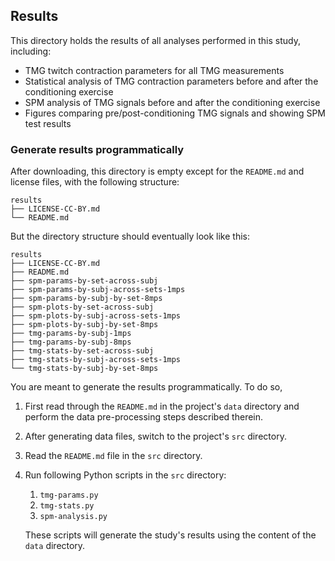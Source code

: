 ## Results

This directory holds the results of all analyses performed in this study, including:
- TMG twitch contraction parameters for all TMG measurements
- Statistical analysis of TMG contraction parameters before and after the conditioning exercise
- SPM analysis of TMG signals before and after the conditioning exercise
- Figures comparing pre/post-conditioning TMG signals and showing SPM test results

### Generate results programmatically

After downloading, this directory is empty except for the `README.md` and license files, with the following structure:
```
results
├── LICENSE-CC-BY.md
└── README.md
```
But the directory structure should eventually look like this:
```
results
├── LICENSE-CC-BY.md
├── README.md
├── spm-params-by-set-across-subj
├── spm-params-by-subj-across-sets-1mps
├── spm-params-by-subj-by-set-8mps
├── spm-plots-by-set-across-subj
├── spm-plots-by-subj-across-sets-1mps
├── spm-plots-by-subj-by-set-8mps
├── tmg-params-by-subj-1mps
├── tmg-params-by-subj-8mps
├── tmg-stats-by-set-across-subj
├── tmg-stats-by-subj-across-sets-1mps
└── tmg-stats-by-subj-by-set-8mps
```
You are meant to generate the results programmatically.
To do so,

1. First read through the `README.md` in the project's `data` directory and perform the data pre-processing steps described therein.
1. After generating data files, switch to the project's `src` directory.
1. Read the `README.md` file in the `src` directory.
1. Run following Python scripts in the `src` directory:
   1. `tmg-params.py`
   1. `tmg-stats.py`
   1. `spm-analysis.py`

   These scripts will generate the study's results using the content of the `data` directory.

